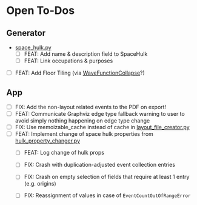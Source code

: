 # Open To-Dos

## Generator

- [space_hulk.py](src/generator/space_hulk.py)
    - [ ] FEAT: Add name & description field to SpaceHulk
    - [ ] FEAT: Link occupations & purposes
- [ ] FEAT: Add Floor Tiling (via [WaveFunctionCollapse](https://github.com/ikarth/wfc_2019f)?)

## App

- [ ] FIX: Add the non-layout related events to the PDF on export!
- [ ] FEAT: Communicate Graphviz edge type fallback warning to user to avoid simply nothing happening on edge type
  change
- [ ] FIX: Use memoizable_cache instead of cache in [layout_file_creator.py](src/app/layout_file_creator.py)
- [ ] FEAT: Implement change of space hulk properties from [hulk_property_changer.py](src/app/hulk_property_changer.py)
    - [ ] FEAT: Log change of hulk props
    - [ ] FIX: Crash with duplication-adjusted event collection entries
    - [ ] FIX: Crash on empty selection of fields that require at least 1 entry (e.g. origins)
    - [ ] FIX: Reassignment of values in case of `EventCountOutOfRangeError`

